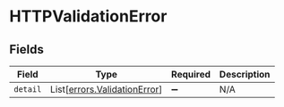 # HTTPValidationError


## Fields

| Field                                                                  | Type                                                                   | Required                                                               | Description                                                            |
| ---------------------------------------------------------------------- | ---------------------------------------------------------------------- | ---------------------------------------------------------------------- | ---------------------------------------------------------------------- |
| `detail`                                                               | List[[errors.ValidationError](../../models/errors/validationerror.md)] | :heavy_minus_sign:                                                     | N/A                                                                    |